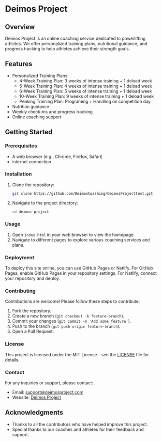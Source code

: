 # Deimos Project

## Overview
Deimos Project is an online coaching service dedicated to powerlifting athletes. We offer personalized training plans, nutritional guidance, and progress tracking to help athletes achieve their strength goals.

## Features
- Personalized Training Plans:
  - 4-Week Training Plan: 3 weeks of intense training + 1 deload week
  - 5-Week Training Plan: 4 weeks of intense training + 1 deload week
  - 6-Week Training Plan: 5 weeks of intense training + 1 deload week
  - 10-Week Training Plan: 9 weeks of intense training + 1 deload week
  - Peaking Training Plan: Programing + Handling on competition day
- Nutrition guidance
- Weekly check-ins and progress tracking
- Online coaching support

## Getting Started

### Prerequisites
- A web browser (e.g., Chrome, Firefox, Safari)
- Internet connection

### Installation
1. Clone the repository:
    ```sh
    git clone https://github.com/DeimosCoashing/DeimosProjecttest.git
    ```
2. Navigate to the project directory:
    ```sh
    cd deimos-project
    ```

### Usage
1. Open `index.html` in your web browser to view the homepage.
2. Navigate to different pages to explore various coaching services and plans.

### Deployment
To deploy this site online, you can use GitHub Pages or Netlify. For GitHub Pages, enable GitHub Pages in your repository settings. For Netlify, connect your repository and deploy.

### Contributing
Contributions are welcome! Please follow these steps to contribute:
1. Fork the repository.
2. Create a new branch (`git checkout -b feature-branch`).
3. Commit your changes (`git commit -m 'Add some feature'`).
4. Push to the branch (`git push origin feature-branch`).
5. Open a Pull Request.

### License
This project is licensed under the MIT License - see the [LICENSE](LICENSE) file for details.

### Contact
For any inquiries or support, please contact:
- Email: support@deimosproject.com
- Website: [Deimos Project](https://yourwebsite.com)

## Acknowledgments
- Thanks to all the contributors who have helped improve this project.
- Special thanks to our coaches and athletes for their feedback and support.

